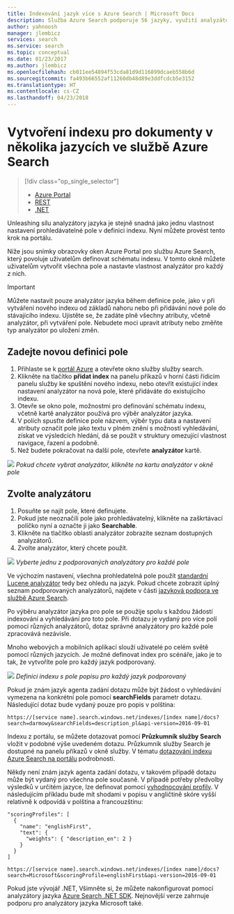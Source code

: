 ```yaml
---
title: Indexování jazyk více s Azure Search | Microsoft Docs
description: Služba Azure Search podporuje 56 jazyky, využití analyzátory jazyka z Lucene a zpracování přirozeného jazyka technologie společnosti Microsoft.
author: yahnoosh
manager: jlembicz
services: search
ms.service: search
ms.topic: conceptual
ms.date: 01/23/2017
ms.author: jlembicz
ms.openlocfilehash: cb011ee54894f53cda81d9d116899dcaeb558b6d
ms.sourcegitcommit: fa493b66552af11260db48d89e3ddfcdcb5e3152
ms.translationtype: HT
ms.contentlocale: cs-CZ
ms.lasthandoff: 04/23/2018
---
```

# <a name="create-an-index-for-documents-in-multiple-languages-in-azure-search"></a>Vytvoření indexu pro dokumenty v několika jazycích ve službě Azure Search
> [!div class="op_single_selector"]
>
> * [Azure Portal](search-language-support.md)
> * [REST](https://msdn.microsoft.com/library/azure/dn879793.aspx)
> * [.NET](https://msdn.microsoft.com/library/azure/microsoft.azure.search.models.analyzername.aspx)
>
>

Unleashing sílu analyzátory jazyka je stejně snadná jako jednu vlastnost nastavení prohledávatelné pole v definici indexu. Nyní můžete provést tento krok na portálu.

Níže jsou snímky obrazovky oken Azure Portal pro službu Azure Search, který povoluje uživatelům definovat schématu indexu. V tomto okně můžete uživatelům vytvořit všechna pole a nastavte vlastnost analyzátor pro každý z nich.

> [!IMPORTANT]
> Můžete nastavit pouze analyzátor jazyka během definice pole, jako v při vytváření nového indexu od základů nahoru nebo při přidávání nové pole do stávajícího indexu. Ujistěte se, že zadáte plně všechny atributy, včetně analyzátor, při vytváření pole. Nebudete moci upravit atributy nebo změňte typ analyzátor po uložení změn.
>
>

## <a name="define-a-new-field-definition"></a>Zadejte novou definici pole
1. Přihlaste se k [portál Azure](https://portal.azure.com) a otevřete okno služby služby search.
2. Klikněte na tlačítko **přidat index** na panelu příkazů v horní části řídicím panelu služby ke spuštění nového indexu, nebo otevřít existující index nastavení analyzátor na nová pole, které přidáváte do existujícího indexu.
3. Otevře se okno pole, možnostmi pro definování schématu indexu, včetně kartě analyzátor používá pro výběr analyzátor jazyka.
4. V polích spusťte definice pole názvem, výběr typu data a nastavení atributy označit pole jako textu v plném znění s možností vyhledávání, získat ve výsledcích hledání, dá se použít v struktury omezující vlastnost navigace, řazení a podobně.
5. Než budete pokračovat na další pole, otevřete **analyzátor** kartě.

![][1]
*Pokud chcete vybrat analyzátor, klikněte na kartu analyzátor v okně pole*

## <a name="choose-an-analyzer"></a>Zvolte analyzátoru
1. Posuňte se najít pole, které definujete.
2. Pokud jste neoznačili pole jako prohledávatelný, klikněte na zaškrtávací políčko nyní a označte ji jako **Searchable**.
3. Klikněte na tlačítko oblasti analyzátor zobrazíte seznam dostupných analyzátorů.
4. Zvolte analyzátor, který chcete použít.

![][2]
*Vyberte jednu z podporovaných analyzátory pro každé pole*

Ve výchozím nastavení, všechna prohledatelná pole použít [standardní Lucene analyzátor](http://lucene.apache.org/core/4_10_0/analyzers-common/org/apache/lucene/analysis/standard/StandardAnalyzer.html) tedy bez ohledu na jazyk. Pokud chcete zobrazit úplný seznam podporovaných analyzátorů, najdete v části [jazyková podpora ve službě Azure Search](https://msdn.microsoft.com/library/azure/dn879793.aspx).

Po výběru analyzátor jazyka pro pole se použije spolu s každou žádostí indexování a vyhledávání pro toto pole. Při dotazu je vydaný pro více polí pomocí různých analyzátorů, dotaz správné analyzátory pro každé pole zpracovává nezávisle.

Mnoho webových a mobilních aplikací slouží uživatelé po celém světě pomocí různých jazycích. Je možné definovat index pro scénáře, jako je to tak, že vytvoříte pole pro každý jazyk podporovaný.

![][3]
*Definici indexu s pole popisu pro každý jazyk podporovaný*

Pokud je znám jazyk agenta zadání dotazu může být žádost o vyhledávání vymezena na konkrétní pole pomocí **searchFields** parametr dotazu. Následující dotaz bude vydaný pouze pro popis v polština:

`https://[service name].search.windows.net/indexes/[index name]/docs?search=darmowy&searchFields=description_pl&api-version=2016-09-01`

Indexu z portálu, se můžete dotazovat pomocí **Průzkumník služby Search** vložit v podobné výše uvedeném dotazu. Průzkumník služby Search je dostupné na panelu příkazů v okně služby. V tématu [dotazování indexu Azure Search na portálu](search-explorer.md) podrobnosti.

Někdy není znám jazyk agenta zadání dotazu, v takovém případě dotazu může být vydaný pro všechna pole současně. V případě potřeby předvolby výsledků v určitém jazyce, lze definovat pomocí [vyhodnocování profily](https://msdn.microsoft.com/library/azure/dn798928.aspx). V následujícím příkladu bude mít shodami v popisu v angličtině skóre vyšší relativně k odpovídá v polština a francouzštinu:

    "scoringProfiles": [
      {
        "name": "englishFirst",
        "text": {
          "weights": { "description_en": 2 }
        }
      }
    ]

`https://[service name].search.windows.net/indexes/[index name]/docs?search=Microsoft&scoringProfile=englishFirst&api-version=2016-09-01`

Pokud jste vývojář .NET, Všimněte si, že můžete nakonfigurovat pomocí analyzátory jazyka [Azure Search .NET SDK](http://www.nuget.org/packages/Microsoft.Azure.Search). Nejnovější verze zahrnuje podporu pro analyzátory jazyka Microsoft také.

<!-- Image References -->
[1]: ./media/search-language-support/AnalyzerTab.png
[2]: ./media/search-language-support/SelectAnalyzer.png
[3]: ./media/search-language-support/IndexDefinition.png
